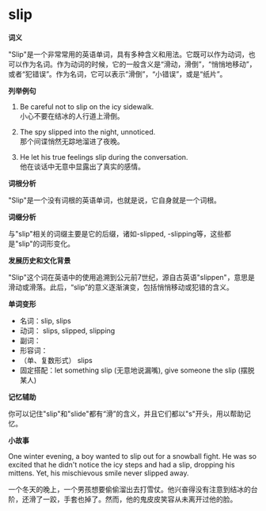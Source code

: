 # slip

**词义**

  

"Slip"是一个非常常用的英语单词，具有多种含义和用法。它既可以作为动词，也可以作为名词。作为动词的时候，它的一般含义是“滑动，滑倒”，“悄悄地移动”，或者“犯错误”。作为名词，它可以表示“滑倒”，“小错误”，或是“纸片”。

  

**列举例句**

  

1.  Be careful not to slip on the icy sidewalk.  
    小心不要在结冰的人行道上滑倒。
    
      
    
2.  The spy slipped into the night, unnoticed.  
    那个间谍悄然无踪地溜进了夜晚。
    
      
    
3.  He let his true feelings slip during the conversation.  
    他在谈话中无意中显露出了真实的感情。
    
      
    

  

**词根分析**

  

"Slip"是一个没有词根的英语单词，也就是说，它自身就是一个词根。

  

**词缀分析**

  

与"slip"相关的词缀主要是它的后缀，诸如-slipped, -slipping等，这些都是"slip"的词形变化。

  

**发展历史和文化背景**

  

"Slip"这个词在英语中的使用追溯到公元前7世纪，源自古英语"slippen"，意思是滑动或滑落。此后，“slip”的意义逐渐演变，包括悄悄移动或犯错的含义。

  

**单词变形**

  

*   名词：slip, slips
*   动词： slips, slipped, slipping
*   副词：
*   形容词：
*   （单、复数形式） slips
*   固定搭配：let something slip (无意地说漏嘴), give someone the slip (摆脱某人)

  

**记忆辅助**

  

你可以记住"slip"和"slide"都有“滑”的含义，并且它们都以"s"开头，用以帮助记忆。

  

**小故事**

  

One winter evening, a boy wanted to slip out for a snowball fight. He was so excited that he didn't notice the icy steps and had a slip, dropping his mittens. Yet, his mischievous smile never slipped away.

  

一个冬天的晚上，一个男孩想要偷偷溜出去打雪仗。他兴奋得没有注意到结冰的台阶，还滑了一跤，手套也掉了。然而，他的鬼皮皮笑容从未离开过他的脸。
